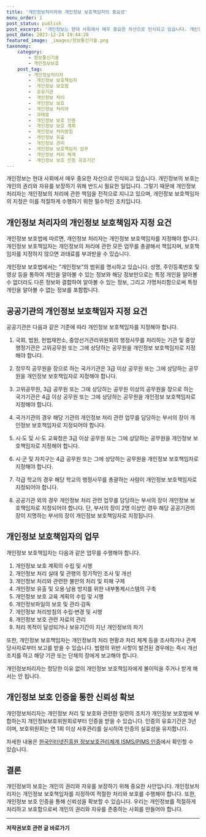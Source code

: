 ```yaml
---
title: '개인정보처리자와 개인정보 보호책임자의 중요성'
menu_order: 1
post_status: publish
post_excerpt: '개인정보는 현대 사회에서 매우 중요한 자산으로 인식되고 있습니다. 개인정보의 보호는 개인의 권리와 자유를 보장하기 위해 반드시 필요한 일입니다. 그렇기 때문에 개인정보처리자는 개인정보의 처리에 관한 책임을 전적으로 지니고 있으며, 개인정보 보호책임자의 지정은 이를 적절하게 수행하기 위한 필수적인 조치입니다.'
post_date: 2023-12-24 19:44:28
featured_image: _images/정보통신기술.png
taxonomy:
    category:
        - 정보통신기술
        - 개인정보보호
    post_tag:
        - 개인정보처리자
        -  개인정보 보호책임자
        -  개인정보 보호법
        -  공공기관
        -  개인정보 처리
        -  개인정보 보호
        -  개인정보 처리자
        -  과태료
        -  개인정보 보호 인증
        -  개인정보 보호 계획
        -  개인정보 처리방침
        -  개인정보 유출
        -  개인정보 관리
        -  개인정보 보호책임자 업무
        -  개인정보 처리 체계
        -  개인정보 보호 인증 유효기간
---
```



개인정보는 현대 사회에서 매우 중요한 자산으로 인식되고 있습니다. 개인정보의 보호는 개인의 권리와 자유를 보장하기 위해 반드시 필요한 일입니다. 그렇기 때문에 개인정보처리자는 개인정보의 처리에 관한 책임을 전적으로 지니고 있으며, 개인정보 보호책임자의 지정은 이를 적절하게 수행하기 위한 필수적인 조치입니다.

## 개인정보 처리자의 개인정보 보호책임자 지정 요건

개인정보 보호법에 따르면, 개인정보 처리자는 개인정보 보호책임자를 지정해야 합니다. 개인정보 보호책임자는 개인정보의 처리에 관한 모든 업무를 총괄해서 책임지며, 보호책임자를 지정하지 않으면 과태료를 부과받을 수 있습니다.

개인정보 보호법에서는 "개인정보"의 범위를 명시하고 있습니다. 성명, 주민등록번호 및 영상 등을 통하여 개인을 알아볼 수 있는 정보와 해당 정보만으로는 특정 개인을 알아볼 수 없더라도 다른 정보와 결합하여 알아볼 수 있는 정보, 그리고 가명처리함으로써 특정 개인을 알아볼 수 없는 정보를 포함합니다.

## 공공기관의 개인정보 보호책임자 지정 요건

공공기관은 다음과 같은 기준에 따라 개인정보 보호책임자를 지정해야 합니다.

1. 국회, 법원, 헌법재판소, 중앙선거관리위원회의 행정사무를 처리하는 기관 및 중앙행정기관은 고위공무원 또는 그에 상당하는 공무원을 개인정보 보호책임자로 지정해야 합니다.

2. 정무직 공무원을 장으로 하는 국가기관은 3급 이상 공무원 또는 그에 상당하는 공무원을 개인정보 보호책임자로 지정해야 합니다.

3. 고위공무원, 3급 공무원 또는 그에 상당하는 공무원 이상의 공무원을 장으로 하는 국가기관은 4급 이상 공무원 또는 그에 상당하는 공무원을 개인정보 보호책임자로 지정해야 합니다.

4. 국가기관의 경우 해당 기관의 개인정보 처리 관련 업무를 담당하는 부서의 장이 개인정보 보호책임자로 지정되어야 합니다.

5. 시·도 및 시·도 교육청은 3급 이상 공무원 또는 그에 상당하는 공무원을 개인정보 보호책임자로 지정해야 합니다.

6. 시·군 및 자치구는 4급 공무원 또는 그에 상당하는 공무원을 개인정보 보호책임자로 지정해야 합니다.

7. 각급 학교의 경우 해당 학교의 행정사무를 총괄하는 사람이 개인정보 보호책임자로 지정되어야 합니다.

8. 공공기관 외의 경우 개인정보 처리 관련 업무를 담당하는 부서의 장이 개인정보 보호책임자로 지정되어야 합니다. 단, 부서의 장이 2명 이상인 경우 해당 공공기관의 장이 지명하는 부서의 장이 개인정보 보호책임자로 지정됩니다.

## 개인정보 보호책임자의 업무

개인정보 보호책임자는 다음과 같은 업무를 수행해야 합니다.

1. 개인정보 보호 계획의 수립 및 시행
2. 개인정보 처리 실태 및 관행의 정기적인 조사 및 개선
3. 개인정보 처리와 관련한 불만의 처리 및 피해 구제
4. 개인정보 유출 및 오용·남용 방지를 위한 내부통제시스템의 구축
5. 개인정보 보호 교육 계획의 수립 및 시행
6. 개인정보파일의 보호 및 관리·감독
7. 개인정보 처리방침의 수립·변경 및 시행
8. 개인정보 보호 관련 자료의 관리
9. 처리 목적이 달성되거나 보유기간이 지난 개인정보의 파기

또한, 개인정보 보호책임자는 개인정보의 처리 현황과 처리 체계 등을 조사하거나 관계 당사자로부터 보고를 받을 수 있습니다. 법령의 위반 사항이 발견된 경우에는 즉시 개선조치를 하고 해당 기관 또는 단체의 장에게 보고해야 합니다.

개인정보처리자는 정당한 이유 없이 개인정보 보호책임자에게 불이익을 주거나 받게 해서는 안 됩니다.

## 개인정보 보호 인증을 통한 신뢰성 확보

개인정보처리자는 개인정보 처리 및 보호와 관련한 일련의 조치가 개인정보 보호법에 부합하는지 개인정보보호위원회로부터 인증을 받을 수 있습니다. 인증의 유효기간은 3년이며, 보호위원회는 연 1회 이상 사후관리를 실시하여 인증의 실효성을 유지합니다.

자세한 내용은 [한국인터넷진흥원 정보보호관리체계 ISMS/PIMS 인증](https://isms.kisa.or.kr)에서 확인할 수 있습니다.

## 결론

개인정보의 보호는 개인의 권리와 자유를 보장하기 위해 중요한 사안입니다. 개인정보처리자는 개인정보 보호책임자를 지정하여 적절한 처리와 보호를 수행해야 합니다. 또한, 개인정보 보호 인증을 통해 신뢰성을 확보할 수 있습니다. 우리는 개인정보를 적절하게 처리하고 보호함으로써 개인의 권리와 자유를 존중하는 사회를 만들어야 합니다.
<!-- wp:separator -->
<hr class="wp-block-separator has-alpha-channel-opacity"/>
<!-- /wp:separator -->

<!-- wp:group {"backgroundColor":"base","layout":{"type":"constrained"}} -->
<div class="wp-block-group has-base-background-color has-background"><!-- wp:paragraph {"align":"center","fontSize":"medium"} -->
<p class="has-text-align-center has-large-font-size"><strong>저작권보호 관련 글 바로가기</strong></p>
<!-- /wp:paragraph -->


<!-- wp:latest-posts
{"categories":[{"id":14799,"count":19,"description":"","link":"https://uknowlaw.com/category/%ec%a0%80%ec%9e%91%ea%b6%8c%eb%b3%b4%ed%98%b8/","name":"저작권보호","slug":"저작권보호","taxonomy":"category","parent":0,"meta":[],"_links":{"self":[{"href":"https://uknowlaw.com/wp-json/wp/v2/categories/14799"}],"collection":[{"href":"https://uknowlaw.com/wp-json/wp/v2/categories"}],"about":[{"href":"https://uknowlaw.com/wp-json/wp/v2/taxonomies/category"}],"wp:post_type":[{"href":"https://uknowlaw.com/wp-json/wp/v2/posts?categories=14799"}],"curies":[{"name":"wp","href":"https://api.w.org/{rel}","templated":true}]}}],"postsToShow":100,"excerptLength":28,"postLayout":"grid","columns":2,"featuredImageAlign":"left","featuredImageSizeSlug":"large","fontSize":"small"} /--></div>
<!-- /wp:group -->